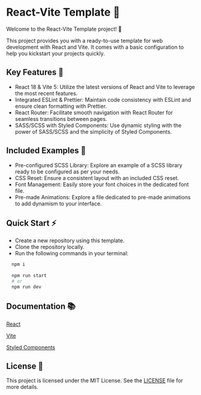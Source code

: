
# React-Vite Template 🚀

Welcome to the React-Vite Template project! 🌟

This project provides you with a ready-to-use template for web development with React and Vite. It comes with a basic configuration to help you kickstart your projects quickly.




## Key Features 🔑

- React 18 & Vite 5: Utilize the latest versions of React and Vite to leverage the most recent features.
- Integrated ESLint & Prettier: Maintain code consistency with ESLint and ensure clean formatting with Prettier.
- React Router: Facilitate smooth navigation with React Router for seamless transitions between pages.
- SASS/SCSS with Styled Components: Use dynamic styling with the power of SASS/SCSS and the simplicity of Styled Components.


## Included Examples 🎨

- Pre-configured SCSS Library: Explore an example of a SCSS library ready to be configured as per your needs.
- CSS Reset: Ensure a consistent layout with an included CSS reset.
- Font Management: Easily store your font choices in the dedicated font file.
- Pre-made Animations: Explore a file dedicated to pre-made animations to add dynamism to your interface.


## Quick Start ⚡ 

- Create a new repository using this template.
- Clone the repository locally.
- Run the following commands in your terminal:

```bash
  npm i
  
  npm run start
  # or
  npm run dev
```
    
## Documentation 📚

[React](https://react.dev)

[Vite](https://vitejs.dev)

[Styled Components](https://styled-components.com)


## License 📜

This project is licensed under the MIT License. See the [LICENSE](https://choosealicense.com/licenses/mit/) file for more details.

